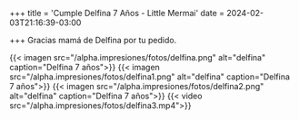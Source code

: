 +++
title = 'Cumple Delfina 7 Años - Little Mermai'
date = 2024-02-03T21:16:39-03:00

+++
Gracias mamá de Delfina por tu pedido.

{{< imagen src="/alpha.impresiones/fotos/delfina.png" alt="delfina" caption="Delfina 7 años">}}
{{< imagen src="/alpha.impresiones/fotos/delfina1.png" alt="delfina" caption="Delfina 7 años">}}
{{< imagen src="/alpha.impresiones/fotos/delfina2.png" alt="delfina" caption="Delfina 7 años">}}
{{< video src="/alpha.impresiones/fotos/delfina3.mp4">}}


